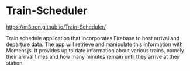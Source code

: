 # Train-Scheduler

https://m3tron.github.io/Train-Scheduler/

Train schedule application that incorporates Firebase to host arrival and departure data.
The app will retrieve and manipulate this information with Moment.js.
It provides up to date information about various trains, namely their arrival times and how many minutes remain until they arrive at their station.
